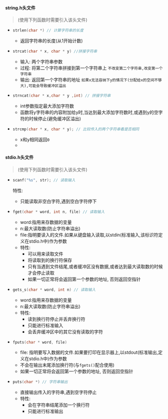 #### string.h头文件
> (使用下列函数时需要引入该头文件)
+ ```C 
  strlen(char *) // 计算字符串的长度
  ```
  + 返回字符串的长度(从1开始计数)
+ ```C
  strcat(char * x, char * y) //拼接字符串
  ```
  + 输入: 两个字符串参数
  + 过程: 将第二个字符串拼接到第一个字符串上
  `不改变第二个字符串,改变第一个字符串`
  + 输出: 返回第一个字符串的地址
  `如果x无法容纳下y的情况下(分配给x的空间不够大),可能会导致缓冲区溢出`
+ ```C
  strncat(char * x,char * y ,int) // 拼接字符串
  ```
  + int参数指定最大添加字符数
  + 函数将y字符串的内容附加给y时,当达到最大添加字符数时,或遇到y的空字符的时候停止(避免缓冲区溢出)
+ ```C
  strcmp(char * x, char * y); // 比较传入的两个字符串看是否相同
  ```
  + x和y相同返回`0`
  + 

#### stdio.h头文件
> (使用下列函数时需要引入该头文件)
+ ```C
  scanf("%s", str); // 读取输入
  ```
  特性:
  + 只能读取非空白字符,遇到空白字符停下
  
+ ```C
  fget(char * word, int n, file) // 读取输入
  ```
  + word:指用来存数据的变量
  + n:最大读取数(防止字符串溢出)
  + file:指明要读入的文件.如果从键盘输入读取,以stdin(标准输入,该标识符定义在stdio.h中)作为参数
  + 特性:
    + 可以用来读取文件
    + 将读取到的换行符保存
    + 只有当遇到文件结尾,或者缓冲区没有数据,或者达到最大读取数的时候才会停止读取
    + 如果一切正常将会返回第一个参数的地址, 否则返回空指针
+ ```C
  gets_s(char * word, int n) // 读取输入
  ```
  + word:指用来存数据的变量
  + n:最大读取数(防止字符串溢出)
  + 特性:
    + 读到换行符停止并丢弃换行符
    + 只能进行标准输入
    + 会丢弃缓冲区中的其它没有读取的字符
+ ```C
  fputs(char * word, file)
  ```
  + file: 指明要写入数据的文件.如果要打印在显示器上,以stdout(标准输出,定义在stdio.h中)作为参数
  + 不会在输出末尾添加换行符(与`fgets()`配合使用)
  + 如果一切正常将会返回第一个参数的地址, 否则返回空指针

+ ```C
  puts(char *) // 字符串输出
  ```
  + 直接输出传入的字符串,遇到空字符停止
  + 特性:
    + 会在字符串结尾添加一个换行符
    + 只能进行标准输出

